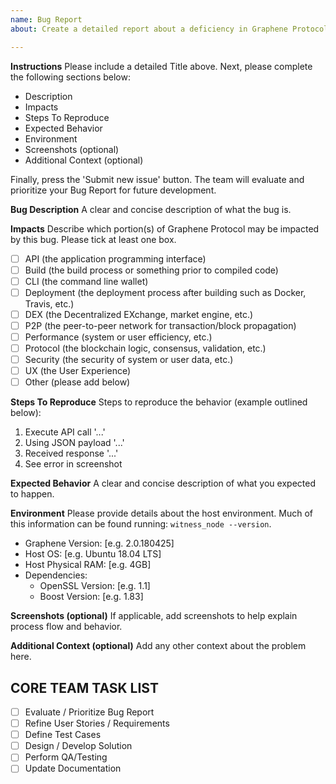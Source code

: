 ```yaml
---
name: Bug Report
about: Create a detailed report about a deficiency in Graphene Protocol.

---
```


**Instructions**
Please include a detailed Title above. Next, please complete the following sections below:
* Description
* Impacts
* Steps To Reproduce
* Expected Behavior
* Environment
* Screenshots (optional)
* Additional Context (optional)

Finally, press the 'Submit new issue' button. The team will evaluate and prioritize your Bug Report for future development. 

**Bug Description**
A clear and concise description of what the bug is.

**Impacts**
Describe which portion(s) of Graphene Protocol may be impacted by this bug. Please tick at least one box.
- [ ] API (the application programming interface)
- [ ] Build (the build process or something prior to compiled code)
- [ ] CLI (the command line wallet)
- [ ] Deployment (the deployment process after building such as Docker, Travis, etc.)
- [ ] DEX (the Decentralized EXchange, market engine, etc.)
- [ ] P2P (the peer-to-peer network for transaction/block propagation)
- [ ] Performance (system or user efficiency, etc.)
- [ ] Protocol (the blockchain logic, consensus, validation, etc.)
- [ ] Security (the security of system or user data, etc.)
- [ ] UX (the User Experience)
- [ ] Other (please add below)

**Steps To Reproduce**
Steps to reproduce the behavior (example outlined below):
1. Execute API call '...'
2. Using JSON payload '...'
3. Received response '...'
4. See error in screenshot

**Expected Behavior**
A clear and concise description of what you expected to happen.

**Environment**
Please provide details about the host environment. Much of this information can be found running: `witness_node --version`. 
 - Graphene Version:    [e.g. 2.0.180425]
 - Host OS:             [e.g. Ubuntu 18.04 LTS]
 - Host Physical RAM:   [e.g. 4GB]
 - Dependencies:
     - OpenSSL Version:     [e.g. 1.1]
     - Boost Version:       [e.g. 1.83]
 
**Screenshots (optional)**
If applicable, add screenshots to help explain process flow and behavior.

**Additional Context (optional)**
Add any other context about the problem here.

## CORE TEAM TASK LIST
- [ ] Evaluate / Prioritize Bug Report
- [ ] Refine User Stories / Requirements
- [ ] Define Test Cases
- [ ] Design / Develop Solution
- [ ] Perform QA/Testing
- [ ] Update Documentation
